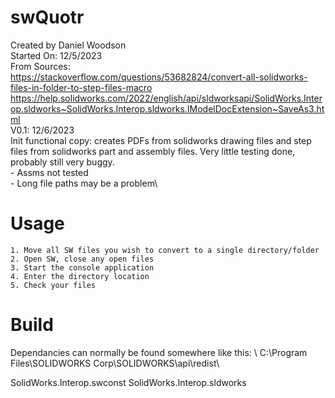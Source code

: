 # swQuotr

Created by Daniel Woodson\
 Started On: 12/5/2023\
 From Sources:\
 https://stackoverflow.com/questions/53682824/convert-all-solidworks-files-in-folder-to-step-files-macro  
 https://help.solidworks.com/2022/english/api/sldworksapi/SolidWorks.Interop.sldworks~SolidWorks.Interop.sldworks.IModelDocExtension~SaveAs3.html  
 V0.1: 12/6/2023\
 Init functional copy: creates PDFs from solidworks drawing files and step files from solidworks part and assembly files. Very little testing done,\
 probably still very buggy.\
    - Assms not tested\
    - Long file paths may be a problem\

# Usage
    1. Move all SW files you wish to convert to a single directory/folder
    2. Open SW, close any open files
    3. Start the console application
    4. Enter the directory location
    5. Check your files

# Build
Dependancies can normally be found somewhere like this: \ 
C:\Program Files\SOLIDWORKS Corp\SOLIDWORKS\api\redist\

SolidWorks.Interop.swconst
SolidWorks.Interop.sldworks

